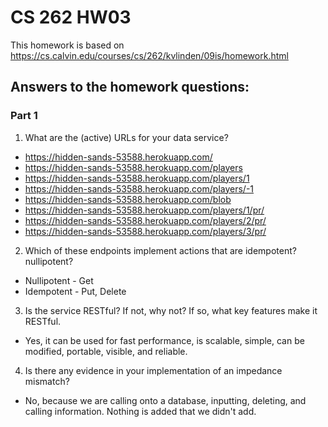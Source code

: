 # CS 262 HW03
This homework is based on https://cs.calvin.edu/courses/cs/262/kvlinden/09is/homework.html

## Answers to the homework questions:
### Part 1
1. What are the (active) URLs for your data service?
* https://hidden-sands-53588.herokuapp.com/
* https://hidden-sands-53588.herokuapp.com/players
* https://hidden-sands-53588.herokuapp.com/players/1
* https://hidden-sands-53588.herokuapp.com/players/-1
* https://hidden-sands-53588.herokuapp.com/blob
* https://hidden-sands-53588.herokuapp.com/players/1/pr/
* https://hidden-sands-53588.herokuapp.com/players/2/pr/
* https://hidden-sands-53588.herokuapp.com/players/3/pr/
2. Which of these endpoints implement actions that are idempotent? nullipotent?
* Nullipotent - Get
* Idempotent - Put, Delete
3. Is the service RESTful? If not, why not? If so, what key features make it RESTful.
* Yes, it can be used for fast performance, is scalable, simple, can be modified, portable, visible, and reliable.
4. Is there any evidence in your implementation of an impedance mismatch?
* No, because we are calling onto a database, inputting, deleting, and calling information. Nothing is added that we didn't add.